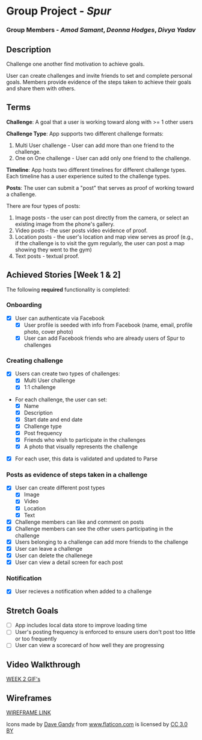 # Group Project - *Spur*

### Group Members - *Amod Samant*, *Deonna Hodges*, *Divya Yadav*

## Description

Challenge one another find motivation to achieve goals.

User can create challenges and invite friends to set and complete personal goals. Members provide evidence of the steps taken to achieve their goals and share them with others.

## Terms

**Challenge**: A goal that a user is working toward along with >= 1 other users

**Challenge Type**: App supports two different challenge formats:
   1. Multi User challenge - User can add more than one friend to the challenge. 
   2. One on One challenge - User can add only one friend to the challenge.

**Timeline**: App hosts two different timelines for different challenge types. Each timeline has a user experience suited to the challenge types.

**Posts**: The user can submit a "post" that serves as proof of working toward a challenge.

There are four types of posts:

  1. Image posts - the user can post directly from the camera, or select an existing image from the phone's gallery.
  2. Video posts - the user posts video evidence of proof.
  3. Location posts  - the user's location and map view serves as proof (e.g., if the challenge is to visit the gym regularly, the user can post a map showing they went to the gym)
  4. Text posts - textual proof.

## Achieved Stories [Week 1 & 2]

The following **required** functionality is completed:

### Onboarding

* [x] User can authenticate via Facebook
  * [x] User profile is seeded with info from Facebook (name, email, profile photo, cover photo)
  * [x] User can add Facebook friends who are already users of Spur to challenges

### Creating challenge

* [x] Users can create two types of challenges: 
  * [x] Multi User challenge
  * [x] 1:1 challenge
* For each challenge, the user can set:
  * [x] Name
  * [x] Description
  * [x] Start date and end date
  * [x] Challenge type
  * [x] Post frequency
  * [x] Friends who wish to participate in the challenges 
  * [x] A photo that visually represents the challenge 
* [x] For each user, this data is validated and updated to Parse

### Posts as evidence of steps taken in a challenge
  * [x] User can create different post types
      * [x] Image
      * [x] Video
      * [x] Location
      * [x] Text
  * [x] Challenge members can like and comment on posts
  * [x] Challenge members can see the other users participating in the challenge
  * [x] Users belonging to a challenge can add more friends to the challenge
  * [x] User can leave a challenge
  * [x] User can delete the challenege
  * [x] User can view a detail screen for each post

### Notification
  * [x] User recieves a notification when added to a challenge

## Stretch Goals
  * [ ] App includes local data store to improve loading time
  * [ ] User's posting frequency is enforced to ensure users don't post too little or too frequently
  * [ ] User can view a scorecard of how well they are progressing
## Video Walkthrough
<a href="https://github.com/accountabilibuddies/accountabilibuddies/tree/master/assets/Walkthrough/MileStone%20week%202"> WEEK 2 GIF's</a>

## Wireframes
<a href="https://github.com/accountabilibuddies/accountabilibuddies/blob/master/assets/wireframes/v1.pdf"> WIREFRAME LINK </a>



<div>Icons made by <a href="http://www.flaticon.com/authors/dave-gandy" title="Dave Gandy">Dave Gandy</a> from <a href="http://www.flaticon.com" title="Flaticon">www.flaticon.com</a> is licensed by <a href="http://creativecommons.org/licenses/by/3.0/" title="Creative Commons BY 3.0" target="_blank">CC 3.0 BY</a></div>
